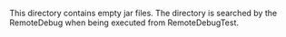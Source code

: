 This directory contains empty jar files.  The directory is searched by the RemoteDebug when being executed from RemoteDebugTest.
